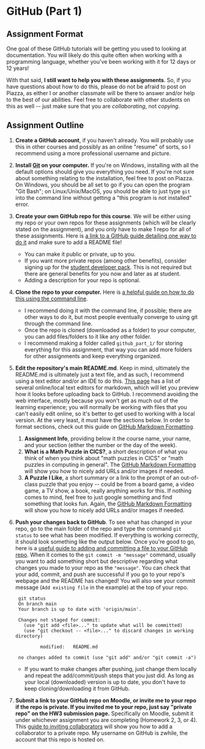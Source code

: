 # GitHub (Part 1)

## Assignment Format
One goal of these GitHub tutorials will be getting you used to looking at documentation.  You will likely do this quite often when working with a programming language, whether you've been working with it for 12 days or 12 years!  

With that said, **I still want to help you with these assignments**.  So, if you have questions about how to do this, please do not be afraid to post on Piazza, as either I or another classmate will be there to answer and/or help to the best of our abilities.  Feel free to collaborate with other students on this as well -- just make sure that you are *collaborating*, not *copying*.

## Assignment Outline
1. **Create a GitHub account**, if you haven't already.  You will probably use this in other courses and possibly as an online "resume" of sorts, so I recommend using a more professional username and picture.
1. **Install [Git](https://git-scm.com/downloads) on your computer.**  If you're on Windows, installing with all the default options should give you everything you need.  If you're not sure about something relating to the installation, feel free to post on Piazza.  On Windows, you should be all set to go if you can open the program "Git Bash"; on Linux/Unix/MacOS, you should be able to just type `git` into the command line without getting a "this program is not installed" error.
1. **Create your own GitHub repo for this course**.  We will be either using my repo or your own repos for these assignments (which will be clearly stated on the assignment), and you only have to make 1 repo for all of these assignments.  Here is [a link to a GitHub guide detailing one way to do it](https://docs.github.com/en/free-pro-team@latest/github/getting-started-with-github/create-a-repo) and make sure to add a README file!
    * You can make it public or private, up to you.
    * If you want more private repos (among other benefits), consider signing up for the [student developer pack](https://docs.github.com/en/free-pro-team@latest/github/teaching-and-learning-with-github-education/applying-for-a-student-developer-pack#applying-for-a-github-student-developer-pack). This is not required but there are general benefits for you now and later as at student.
    * Adding a description for your repo is optional.
1. **Clone the repo to your computer.** Here is [a helpful guide on how to do this using the command line](https://docs.github.com/en/free-pro-team@latest/github/creating-cloning-and-archiving-repositories/cloning-a-repository).
    * I recommend doing it with the command line, if possible; there are other ways to do it, but most people eventually converge to using git through the command line.
    * Once the repo is cloned (downloaded as a folder) to your computer, you can add files/folders to it like any other folder.
    * I recommend making a folder called `github_part_1/` for storing everything for this assignment, that way you can add more folders for other assignments and keep everything organized.
1. **Edit the repository's main README.md**. Keep in mind, ultimately the README.md is ultimately just a text file, and as such, I recommend using a text editor and/or an IDE to do this.  [This page](https://github.com/mundimark/awesome-markdown-editors) has a list of several online/local text editors for markdown, which will let you preview how it looks before uploading back to GitHub.  I recommend avoiding the web interface, mostly because you won't get as much out of the learning experience; you will normally be working with files that you can't easily edit online, so it's better to get used to working with a local version.  At the very least, it must have the sections below.  In order to format sections, check out this guide on [GitHub Markdown Formatting](https://guides.github.com/features/mastering-markdown/).
    1. **Assignment Info**, providing below it the course name, your name, and your section (either the number or the day of the week).
    1. **What is a Math Puzzle in CICS?**, a short description of what you think of when you think about "math puzzles in CICS" or "math puzzles in computing in general".  The [GitHub Markdown Formatting](https://guides.github.com/features/mastering-markdown/) will show you how to nicely add URLs and/or images if needed.
    1. **A Puzzle I Like**, a short summary or a link to the prompt of an out-of-class puzzle that you enjoy -- could be from a board game, a video game, a TV show, a book, really anything works for this.  If nothing comes to mind, feel free to just google something and find something that looks fun.  Again, the [GitHub Markdown Formatting](https://guides.github.com/features/mastering-markdown/) will show you how to nicely add URLs and/or images if needed.
1. **Push your changes back to GitHub**. To see what has changed in your repo, go to the main folder of the repo and type the command ``git status`` to see what has been modified.  If everything is working correctly, it should look something like the output below.  Once you're good to go, here is a [useful guide to adding and committing a file to your GitHub repo](https://docs.github.com/en/free-pro-team@latest/github/managing-files-in-a-repository/adding-a-file-to-a-repository-using-the-command-line). When it comes to the `git commit -m "message"` command, usually you want to add something short but descriptive regarding what changes you made to your repo as the `"message"`.  You can check that your add, commit, and push are successful if you go to your repo's webpage and the README has changed!  You will also see your commit message (`Add existing file` in the example) at the top of your repo.

        git status
        On branch main
        Your branch is up to date with 'origin/main'.

        Changes not staged for commit:
          (use "git add <file>..." to update what will be committed)
          (use "git checkout -- <file>..." to discard changes in working directory)

                modified:   README.md

        no changes added to commit (use "git add" and/or "git commit -a")

    * If you want to make changes after pushing, just change them locally and repeat the add/commit/push steps that you just did. As long as your local (downloaded) version is up to date, you don't have to keep cloning/downloading it from GitHub.
1. **Submit a link to your GitHub repo on Moodle, or invite me to your repo if the repo is private. If you invited me to your repo, just say "private repo" on the HW3 submission page.** Specifically on Moodle, submit it under whichever assignment you are completing (Homework 2, 3, or 4). This [guide to inviting collaborators](https://docs.github.com/en/free-pro-team@latest/github/setting-up-and-managing-your-github-user-account/inviting-collaborators-to-a-personal-repository) will show you how to add a collaborator to a private repo.  My username on GitHub is zwhile, the account that this repo is hosted on.  
